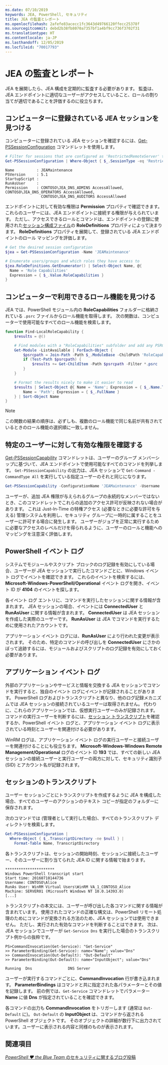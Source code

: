 ```yaml
---
ms.date: 07/10/2019
keywords: JEA, PowerShell, セキュリティ
title: JEA の監査とレポート
ms.openlocfilehash: 2afefe83acecc1fc3643d49766120ffecc25378f
ms.sourcegitcommit: debd2b38fb8070a7357bf1a4bf9cc736f3702f31
ms.translationtype: HT
ms.contentlocale: ja-JP
ms.lasthandoff: 12/05/2019
ms.locfileid: "70017793"
---
```

# <a name="auditing-and-reporting-on-jea"></a>JEA の監査とレポート

JEA を展開したら、JEA 構成を定期的に監査する必要があります。 監査は、JEA エンドポイントに適切なユーザーがアクセスしていること、ロールの割り当てが適切であることを評価するのに役立ちます。

## <a name="find-registered-jea-sessions-on-a-machine"></a>コンピューターに登録されている JEA セッションを見つける

コンピューターに登録されている JEA セッションを確認するには、[Get-PSSessionConfiguration](/powershell/module/microsoft.powershell.core/get-pssessionconfiguration) コマンドレットを使用します。

```powershell
# Filter for sessions that are configured as 'RestrictedRemoteServer' to find JEA-like session configurations
Get-PSSessionConfiguration | Where-Object { $_.SessionType -eq 'RestrictedRemoteServer' }
```

```Output
Name          : JEAMaintenance
PSVersion     : 5.1
StartupScript :
RunAsUser     :
Permission    : CONTOSO\JEA_DNS_ADMINS AccessAllowed, CONTOSO\JEA_DNS_OPERATORS AccessAllowed,
                CONTOSO\JEA_DNS_AUDITORS AccessAllowed
```

エンドポイントに対して有効な権限は **Permission** プロパティで確認できます。 これらのユーザーには、JEA エンドポイントに接続する権限が与えられています。 ただし、アクセスできるロールとコマンドは、エンドポイントの登録に使用された[セッション構成ファイル](session-configurations.md)の **RoleDefinitions** プロパティによって決まります。 **RoleDefinitions** プロパティを展開して、登録されている JEA エンドポイントのロール マッピングを評価します。

```powershell
# Get the desired session configuration
$jea = Get-PSSessionConfiguration -Name 'JEAMaintenance'

# Enumerate users/groups and which roles they have access to
$jea.RoleDefinitions.GetEnumerator() | Select-Object Name, @{
  Name = 'Role Capabilities'
  Expression = { $_.Value.RoleCapabilities }
}
```

## <a name="find-available-role-capabilities-on-the-machine"></a>コンピューターで利用できるロール機能を見つける

JEA では、PowerShell モジュール内の **RoleCapabilities** フォルダーに格納されている `.psrc` ファイルからロール機能を取得します。 次の関数は、コンピューターで使用可能なすべてのロール機能を検索します。

```powershell
function Find-LocalRoleCapability {
    $results = @()

    # Find modules with a "RoleCapabilities" subfolder and add any PSRC files to the result set
    Get-Module -ListAvailable | ForEach-Object {
        $psrcpath = Join-Path -Path $_.ModuleBase -ChildPath 'RoleCapabilities'
        if (Test-Path $psrcpath) {
            $results += Get-ChildItem -Path $psrcpath -Filter *.psrc
        }
    }

    # Format the results nicely to make it easier to read
    $results | Select-Object @{ Name = 'Name'; Expression = { $_.Name.TrimEnd('.psrc') }}, @{
        Name = 'Path'; Expression = { $_.FullName }
    } | Sort-Object Name
}
```

> [!NOTE]
> この関数の結果の順序は、必ずしも、複数のロール機能で同じ名前が共有されているときのロール機能の選択順に一致しません。

## <a name="check-effective-rights-for-a-specific-user"></a>特定のユーザーに対して有効な権限を確認する

[Get-PSSessionCapability](/powershell/module/microsoft.powershell.core/Get-PSSessionCapability) コマンドレットは、ユーザーのグループ メンバーシップに基づいて、JEA エンドポイントで使用可能なすべてのコマンドを列挙します。
`Get-PSSessionCapability` の出力は、JEA セッションで `Get-Command -CommandType All` を実行している指定ユーザーのそれと同じになります。

```powershell
Get-PSSessionCapability -ConfigurationName 'JEAMaintenance' -Username 'CONTOSO\Alice'
```

ユーザーが、追加 JEA 権限が与えられるグループの永続的なメンバーではないとき、このコマンドレットでこれらの追加のアクセス許可が反映されない場合があります。 これは Just-In-Time の特権アクセス (必要なときに必要な許可を与える) 管理システムを利用し、セキュリティ グループに一時的に属することをユーザーに許可する場合に発生します。 ユーザーがジョブを正常に実行するために必要なアクセスのレベルだけを得られるように、ユーザーのロールと機能へのマッピングを注意深く評価します。

## <a name="powershell-event-logs"></a>PowerShell イベント ログ

システムでモジュールやスクリプト ブロックのログ記録を有効にしている場合、ユーザーが JEA セッションで実行したコマンドごとに、Windows イベント ログでイベントを確認できます。 これらのイベントを検索するには、**Microsoft-Windows-PowerShell/Operational** イベント ログを開き、イベント ID が **4104** のイベントを探します。

各イベント ログ エントリに、コマンドを実行したセッションに関する情報が含まれます。 JEA セッションの場合、イベントには **ConnectedUser** と **RunAsUser** に関する情報が含まれます。 **ConnectedUser** は JEA セッションを作成した実際のユーザーです。 **RunAsUser** は JEA でコマンドを実行するために使用されたアカウントです。

アプリケーション イベント ログには、**RunAsUser** により行われた変更が表示されます。 そのため、特定のコマンドの呼び出しを **ConnectedUser** にさかのぼって追跡するには、モジュールおよびスクリプトのログ記録を有効にしておく必要があります。

## <a name="application-event-logs"></a>アプリケーション イベント ログ

外部のアプリケーションやサービスと情報を交換する JEA セッションでコマンドを実行すると、独自のイベント ログにイベントが記録されることがあります。 PowerShell ログおよびトランスクリプトと異なり、他のログ記録メカニズムでは JEA セッションの接続されているユーザーは取得されません。 代わりに、これらのアプリケーションでは、仮想実行ユーザーのみが記録されます。
コマンドの実行ユーザーを判断するには、[セッション トランスクリプト](#session-transcripts)を確認するか、PowerShell イベント ログと、アプリケーション イベント ログに表示されている時刻とユーザーを関連付ける必要があります。

WinRM ログは、アプリケーション イベント ログの実行ユーザーと接続ユーザーを関連付けることにも役立ちます。 **Microsoft-Windows-Windows Remote Management/Operational** ログのイベント ID **193** では、すべての新しい JEA セッションの接続ユーザーと実行ユーザーの両方に対して、セキュリティ識別子 (SID) とアカウント名が記録されます。

## <a name="session-transcripts"></a>セッションのトランスクリプト

ユーザー セッションごとにトランスクリプトを作成するように JEA を構成した場合、すべてのユーザーのアクションのテキスト コピーが指定のフォルダーに保存されます。

次のコマンドでは (管理者として実行した場合)、すべてのトランスクリプト ディレクトリを検索します。

```powershell
Get-PSSessionConfiguration |
  Where-Object { $_.TranscriptDirectory -ne $null } |
    Format-Table Name, TranscriptDirectory
```

各トランスクリプトは、セッションの開始時刻、セッションに接続したユーザー、そのユーザーに割り当てられた JEA ID に関する情報で始まります。

```
**********************
Windows PowerShell transcript start
Start time: 20160710144736
Username: CONTOSO\Alice
RunAs User: WinRM Virtual Users\WinRM VA_1_CONTOSO_Alice
Machine: SERVER01 (Microsoft Windows NT 10.0.14393.0)
[...]
```

トランスクリプトの本文には、ユーザーが呼び出した各コマンドに関する情報が含まれています。 使用されたコマンドの正確な構文は、PowerShell リモート処理のためにコマンドが変換される方法のため、JEA セッションでは使用できません。 ただし、実行された有効なコマンドを判断することはできます。 次は、JEA セッションでユーザーが `Get-Service Dns` を実行した場合のトランスクリプト例からの抜粋です。

```
PS>CommandInvocation(Get-Service): "Get-Service"
>> ParameterBinding(Get-Service): name="Name"; value="Dns"
>> CommandInvocation(Out-Default): "Out-Default"
>> ParameterBinding(Out-Default): name="InputObject"; value="Dns"

Running  Dns                DNS Server
```

ユーザーが実行するコマンドごとに、**CommandInvocation** 行が書き込まれます。 **ParameterBindings** はコマンドと共に指定された各パラメーターとその値を記録します。 前の例では、`Get-Service` コマンドレットでパラメーター **Name** に値 **Dns** が指定されていることを確認できます。

各コマンドの出力も **CommandInvocation** をトリガーします (通常は `Out-Default` に)。 `Out-Default` の **InputObject** は、コマンドから返される PowerShell オブジェクトです。 そのオブジェクトの詳細が数行下に出力されています。ユーザーに表示される内容と同様のものが表示されます。

## <a name="see-also"></a>関連項目

[*PowerShell ♥ the Blue Team* のセキュリティに関するブログ投稿](https://devblogs.microsoft.com/powershell/powershell-the-blue-team/)

